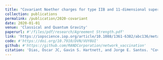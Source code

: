 ```yaml
---
title: "Covariant Noether charges for type IIB and 11-dimensional supergravities"
collection: publications
permalink: /publication/2020-covariant
date: 2020-01-01
venue: 'Classical and Quantum Gravity'
paperurl: #'/files/pdf/research/Agreement Strength.pdf'
link: 'https://iopscience.iop.org/article/10.1088/1361-6382/abc136/meta'
code: #'https://doi.org/10.7910/DVN/VUY8UI'
github: #'https://github.com/RANDCorporation/network_vaccination'
citation: 'Dias, Óscar JC, Gavin S. Hartnett, and Jorge E. Santos. "Covariant Noether charges for type IIB and 11-dimensional supergravities." Classical and Quantum Gravity 38.1 (2020): 015003.'
---
```

